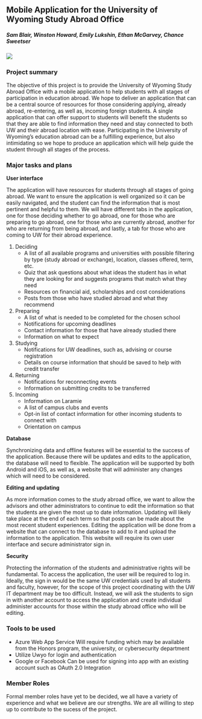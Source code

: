 ## Mobile Application for the University of Wyoming Study Abroad Office
  
##### Sam Blair, Winston Howard, Emily Lukshin, Ethan McGarvey, Chance Sweetser 
 
##### [<img src="https://azurecomcdn.azureedge.net/cvt-2d8e3a2e8172743a769eb2cecfbf2e0f1c2aa24b4a48b180b089c87bba51cf45/images/shared/services/devops/boards-icon-80.png">](https://dev.azure.com/uw-senior-design/SAP%20-The%20Study%20Abroad%20Project/_sprints/taskboard/SAP%20-The%20Study%20Abroad%20Project%20Team/SAP%20-The%20Study%20Abroad%20Project/Sprint%201)
 
### Project summary
The objective of this project is to provide the University of Wyoming Study Abroad Office with a mobile application to help students with all stages of participation in education abroad. We hope to deliver an application that can be a central source of resources for those considering applying, already abroad, re-entering, as well as, incoming foreign students. A single application that can offer support to students will benefit the students so that they are able to find information they need and stay connected to both UW and their abroad location with ease. Participating in the University of Wyoming’s education abroad can be a fulfilling experience, but also intimidating so we hope to produce an application which will help guide the student through all stages of the process. 

### Major tasks and plans
**User interface**

The application will have resources for students through all stages of going abroad. We want to ensure the application is well organized so it can be easily navigated, and the student can find the information that is most pertinent and helpful to them. We will have different tabs in the application, one for those deciding whether to go abroad, one for those who are preparing to go abroad, one for those who are currently abroad, another for who are returning from being abroad, and lastly, a tab for those who are coming to UW for their abroad experience.
  1. Deciding
      *	A list of all available programs and universities with possible filtering by type (study abroad or exchange), location, classes offered, term, etc.
      *	Quiz that ask questions about what ideas the student has in what they are looking for and suggests programs that match what they need
      *	Resources on financial aid, scholarships and cost considerations
      *	Posts from those who have studied abroad and what they recommend
  2. Preparing
      * A list of what is needed to be completed for the chosen school
      *	Notifications for upcoming deadlines
      *	Contact information for those that have already studied there
      *	Information on what to expect
  3. Studying
      *	Notifications for UW deadlines, such as, advising or course registration
      *	Details on course information that should be saved to help with credit transfer
  4. Returning
      *	Notifications for reconnecting events
      *	Information on submitting credits to be transferred
  5. Incoming
      *	Information on Laramie
      *	A list of campus clubs and events
      *	Opt-in list of contact information for other incoming students to connect with
      *	Orientation on campus
      
**Database**

Synchronizing data and offline features will be essential to the success of the application. Because there will be updates and edits to the application, the database will need to flexible. The application will be supported by both Android and iOS, as well as, a website that will administer any changes which will need to be considered.

**Editing and updating** 

As more information comes to the study abroad office, we want to allow the advisors and other administrators to continue to edit the information so that the students are given the most up to date information. Updating will likely take place at the end of each term so that posts can be made about the most recent student experiences. Editing the application will be done from a website that can connect to the database to add to it and upload the information to the application. This website will require its own user interface and secure administrator sign in.

**Security**

Protecting the information of the students and administrative rights will be fundamental. To access the application, the user will be required to log in. Ideally, the sign in would be the same UW credentials used by all students and faculty, however, for the scope of this project coordinating with the UW IT department may be too difficult. Instead, we will ask the students to sign in with another account to access the application and create individual administer accounts for those within the study abroad office who will be editing.

### Tools to be used
*	Azure Web App Service
 	Will require funding which may be available from the Honors program, the university, or cybersecurity department
* Utilize Uwyo for login and authentication
*	Google or Facebook
  Can be used for signing into app with an existing account such as OAuth 2.0 Integration
### Member Roles
Formal member roles have yet to be decided, we all have a variety of experience and what we believe are our strengths. We are all willing to step up to contribute to the sucess of the project.
